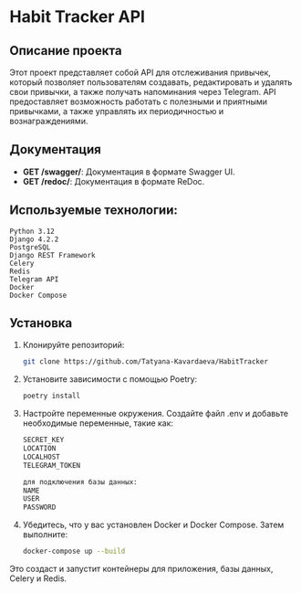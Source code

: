 # Habit Tracker API

## Описание проекта

Этот проект представляет собой API для отслеживания привычек, который позволяет пользователям создавать, редактировать и
удалять свои привычки, а также получать напоминания через Telegram. API предоставляет возможность работать с полезными и
приятными привычками, а также управлять их периодичностью и вознаграждениями.

## Документация

- **GET /swagger/**: Документация в формате Swagger UI.
- **GET /redoc/**: Документация в формате ReDoc.

## Используемые технологии:

    Python 3.12
    Django 4.2.2
    PostgreSQL
    Django REST Framework
    Celery
    Redis
    Telegram API
    Docker
    Docker Compose

## Установка

1. Клонируйте репозиторий:
   ```bash
   git clone https://github.com/Tatyana-Kavardaeva/HabitTracker

2. Установите зависимости с помощью Poetry:
    ```bash
    poetry install

3. Настройте переменные окружения.
   Создайте файл .env и добавьте необходимые переменные, такие как:
   ```bash
   SECRET_KEY
   LOCATION
   LOCALHOST
   TELEGRAM_TOKEN
   
   для подключения базы данных:
   NAME
   USER
   PASSWORD

4. Убедитесь, что у вас установлен Docker и Docker Compose.
   Затем выполните:
   ``` bash
   docker-compose up --build

Это создаст и запустит контейнеры для приложения, базы данных, Celery и Redis.
